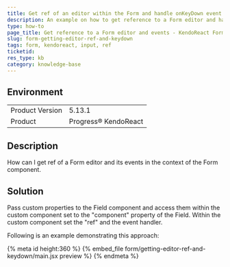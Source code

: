 ```yaml
---
title: Get ref of an editor within the Form and handle onKeyDown event
description: An example on how to get reference to a Form editor and handle editor events.
type: how-to
page_title: Get reference to a Form editor and events - KendoReact Form
slug: form-getting-editor-ref-and-keydown
tags: form, kendoreact, input, ref
ticketid: 
res_type: kb
category: knowledge-base
---
```


## Environment

<table>
    <tbody>
	    <tr>
	    	<td>Product Version</td>
	    	<td>5.13.1</td>
	    </tr>
	    <tr>
	    	<td>Product</td>
	    	<td>Progress® KendoReact</td>
	    </tr>
    </tbody>
</table>


## Description

How can I get ref of a Form editor and its events in the context of the Form component.

## Solution

Pass custom properties to the Field component and access them within the custom component set to the "component" property of the Field. Within the custom component set the "ref" and the event handler.

Following is an example demonstrating this approach:


{% meta id height:360 %}
{% embed_file form/getting-editor-ref-and-keydown/main.jsx preview %}
{% endmeta %}
